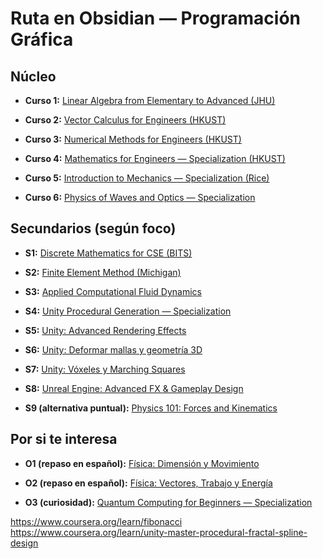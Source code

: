 # Ruta en Obsidian — Programación Gráfica

## Núcleo

- **Curso 1:** [Linear Algebra from Elementary to Advanced (JHU)](https://www.coursera.org/specializations/linear-algebra-elementary-to-advanced)
    
- **Curso 2:** [Vector Calculus for Engineers (HKUST)](https://www.coursera.org/learn/vector-calculus-engineers)
    
- **Curso 3:** [Numerical Methods for Engineers (HKUST)](https://www.coursera.org/learn/numerical-methods-engineers)
    
- **Curso 4:** [Mathematics for Engineers — Specialization (HKUST)](https://www.coursera.org/specializations/mathematics-engineers)
    
- **Curso 5:** [Introduction to Mechanics — Specialization (Rice)](https://www.coursera.org/specializations/introduction-to-mechanics)
    
- **Curso 6:** [Physics of Waves and Optics — Specialization](https://www.coursera.org/specializations/waves-optics)
    

## Secundarios (según foco)

- **S1:** [Discrete Mathematics for CSE (BITS)](https://www.coursera.org/learn/bits-discrete-mathematics-computer-science-engineering)
    
- **S2:** [Finite Element Method (Michigan)](https://www.coursera.org/learn/finite-element-method)
    
- **S3:** [Applied Computational Fluid Dynamics](https://www.coursera.org/learn/applied-computational-fluid-dynamics)
    
- **S4:** [Unity Procedural Generation — Specialization](https://www.coursera.org/specializations/unity-procedural-generation-game-mechanics)
    
- **S5:** [Unity: Advanced Rendering Effects](https://www.coursera.org/learn/unity-design-implement-advanced-rendering-effects)
    
- **S6:** [Unity: Deformar mallas y geometría 3D](https://www.coursera.org/learn/unity-design-deform-meshes-3d-geometry-control)
    
- **S7:** [Unity: Vóxeles y Marching Squares](https://www.coursera.org/learn/unity-design-voxel-environments-marching-squares)
    
- **S8:** [Unreal Engine: Advanced FX & Gameplay Design](https://www.coursera.org/learn/unreal-engine-master-advanced-fx-gameplay-design)
    
- **S9 (alternativa puntual):** [Physics 101: Forces and Kinematics](https://www.coursera.org/learn/physics-101-forces-kinematics)
    

## Por si te interesa

- **O1 (repaso en español):** [Física: Dimensión y Movimiento](https://www.coursera.org/learn/fisica-dimension-movimiento)
    
- **O2 (repaso en español):** [Física: Vectores, Trabajo y Energía](https://www.coursera.org/learn/fisica-vectores-trabajo-energia)
    
- **O3 (curiosidad):** [Quantum Computing for Beginners — Specialization](https://www.coursera.org/specializations/packt-the-complete-quantum-computing-course-for-beginners)


https://www.coursera.org/learn/fibonacci
https://www.coursera.org/learn/unity-master-procedural-fractal-spline-design